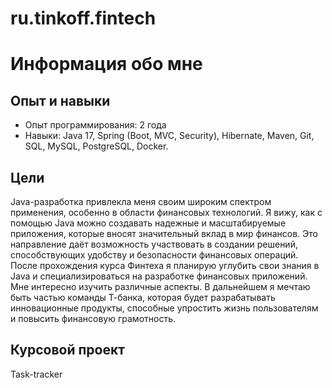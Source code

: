 # ru.tinkoff.fintech
# Информация обо мне

## Опыт и навыки
- Опыт программирования: 2 года
- Навыки: Java 17, Spring (Boot, MVC, Security), Hibernate, Maven, Git, SQL, MySQL, PostgreSQL, Docker.
 
## Цели
Java-разработка привлекла меня своим широким спектром применения, особенно в области финансовых технологий. Я вижу, как с помощью Java можно создавать надежные и масштабируемые приложения, которые вносят значительный вклад в мир финансов. Это направление даёт возможность участвовать в создании решений, способствующих удобству и безопасности финансовых операций.
После прохождения курса Финтеха я планирую углубить свои знания в Java и специализироваться на разработке финансовых приложений. Мне интересно изучить различные аспекты. В дальнейшем я мечтаю быть частью команды Т-банка, которая будет разрабатывать инновационные продукты, способные упростить жизнь пользователям и повысить финансовую грамотность.

## Курсовой проект
Task-tracker
